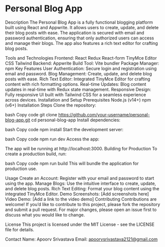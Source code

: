 <h1>Personal Blog App</h1>
Description
The Personal Blog App is a fully functional blogging platform built using React and Appwrite. It allows users to create, update, and delete their blog posts with ease. The application is secured with email and password authentication, ensuring that only authorized users can access and manage their blogs. The app also features a rich text editor for crafting blog posts.

Tools and Technologies
Frontend:
React
Redux
React-form
TinyMce Editor
CSS Tailwind
Backend:
Appwrite
Build Tool:
Vite bundler
Package Manager:
npm
Key Features
User Authentication:
Secure login and registration using email and password.
Blog Management:
Create, update, and delete blog posts with ease.
Rich Text Editor:
Integrated TinyMce Editor for crafting content with rich formatting options.
Real-time Updates:
Blog content updates in real-time with Redux state management.
Responsive Design:
Fully responsive UI built with Tailwind CSS for a seamless experience across devices.
Installation and Setup
Prerequisites
Node.js (v14+)
npm (v6+)
Installation Steps
Clone the repository:

bash
Copy code
git clone https://github.com/your-username/personal-blog-app.git
cd personal-blog-app
Install dependencies:

bash
Copy code
npm install
Start the development server:

bash
Copy code
npm run dev
Access the app:

The app will be running at http://localhost:3000.
Building for Production
To create a production build, run:

bash
Copy code
npm run build
This will bundle the application for production use.

Usage
Create an Account:
Register with your email and password to start using the app.
Manage Blogs:
Use the intuitive interface to create, update, and delete blog posts.
Rich Text Editing:
Format your blog content using the integrated TinyMce Editor.
Demo
Screenshots:
[Add screenshots here]
Video Demo:
[Add a link to the video demo]
Contributing
Contributions are welcome! If you’d like to contribute to this project, please fork the repository and submit a pull request. For major changes, please open an issue first to discuss what you would like to change.

License
This project is licensed under the MIT License - see the LICENSE file for details.

Contact
Name: Apoorv Srivastava
Email: apoorvsrivastava2121@gmail.com
